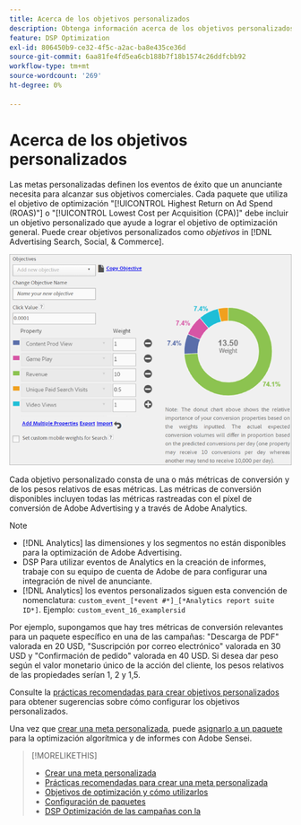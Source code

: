 ```yaml
---
title: Acerca de los objetivos personalizados
description: Obtenga información acerca de los objetivos personalizados para definir los eventos de éxito en paquetes optimizados para la CPA más baja o el ROAS más alto.
feature: DSP Optimization
exl-id: 806450b9-ce32-4f5c-a2ac-ba8e435ce36d
source-git-commit: 6aa81fe4fd5ea6cb188b7f18b1574c26ddfcbb92
workflow-type: tm+mt
source-wordcount: '269'
ht-degree: 0%

---
```


# Acerca de los objetivos personalizados

Las metas personalizadas definen los eventos de éxito que un anunciante necesita para alcanzar sus objetivos comerciales. Cada paquete que utiliza el objetivo de optimización &quot;[!UICONTROL Highest Return on Ad Spend (ROAS)"] o &quot;[!UICONTROL Lowest Cost per Acquisition (CPA)]&quot; debe incluir un objetivo personalizado que ayude a lograr el objetivo de optimización general. Puede crear objetivos personalizados como *objetivos* in [!DNL Advertising Search, Social, & Commerce].

![metas personalizadas](/help/dsp/assets/objective-goals.png)

Cada objetivo personalizado consta de una o más métricas de conversión y de los pesos relativos de esas métricas. Las métricas de conversión disponibles incluyen todas las métricas rastreadas con el píxel de conversión de Adobe Advertising y a través de Adobe Analytics.

>[!NOTE]
>
>* [!DNL Analytics] las dimensiones y los segmentos no están disponibles para la optimización de Adobe Advertising.
>* DSP Para utilizar eventos de Analytics en la creación de informes, trabaje con su equipo de cuenta de Adobe de para configurar una integración de nivel de anunciante.
>* [!DNL Analytics] los eventos personalizados siguen esta convención de nomenclatura: `custom_event_[*event #*]_[*Analytics report suite ID*]`. Ejemplo: `custom_event_16_examplersid`

Por ejemplo, supongamos que hay tres métricas de conversión relevantes para un paquete específico en una de las campañas: &quot;Descarga de PDF&quot; valorada en 20 USD, &quot;Suscripción por correo electrónico&quot; valorada en 30 USD y &quot;Confirmación de pedido&quot; valorada en 40 USD. Si desea dar peso según el valor monetario único de la acción del cliente, los pesos relativos de las propiedades serían 1, 2 y 1,5.

Consulte la [prácticas recomendadas para crear objetivos personalizados](custom-goal-best-practices.md) para obtener sugerencias sobre cómo configurar los objetivos personalizados.

Una vez que [crear una meta personalizada](custom-goal-create.md), puede [asignarlo a un paquete](/help/dsp/campaign-management/packages/package-settings.md) para la optimización algorítmica y de informes con Adobe Sensei.

>[!MORELIKETHIS]
>
>* [Crear una meta personalizada](custom-goal-create.md)
>* [Prácticas recomendadas para crear una meta personalizada](custom-goal-best-practices.md)
>* [Objetivos de optimización y cómo utilizarlos](optimization-goals.md)
>* [Configuración de paquetes](/help/dsp/campaign-management/packages/package-settings.md)
> * [DSP Optimización de las campañas con la](optimization-how-dsp-optimizes-campaigns.md)
